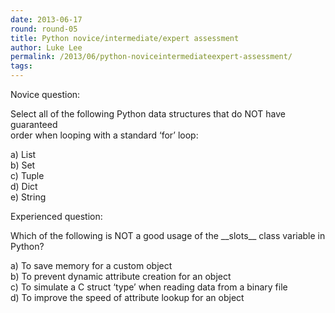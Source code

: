```yaml
---
date: 2013-06-17
round: round-05
title: Python novice/intermediate/expert assessment
author: Luke Lee
permalink: /2013/06/python-noviceintermediateexpert-assessment/
tags:
---
```

Novice question:

Select all of the following Python data structures that do NOT have guaranteed  
order when looping with a standard &#8216;for&#8217; loop:

a) List  
b) Set  
c) Tuple  
d) Dict  
e) String

Experienced question:

Which of the following is NOT a good usage of the \_\_slots\_\_ class variable in  
Python?

a) To save memory for a custom object  
b) To prevent dynamic attribute creation for an object  
c) To simulate a C struct &#8216;type&#8217; when reading data from a binary file  
d) To improve the speed of attribute lookup for an object

